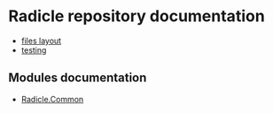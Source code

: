 Radicle repository documentation
================================

- [files layout](layout.md)
- [testing](testing.md)


Modules documentation
---------------------

- [Radicle.Common](../src/Radicle.Common/docs/README.md)
